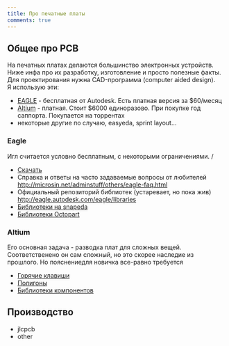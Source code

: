 ```yaml
---
title: Про печатные платы
comments: true
---
```


## Общее про PCB
На печатных платах делаются большинство электронных устройств. Ниже инфа про их разработку, изготовление и просто полезные факты.  
Для проектирования нужна CAD-программа (computer aided design).  
Я использую эти:  
- [EAGLE](#eagle) - бесплатная от Autodesk. Есть платная версия за $60/месяц
- [Altium](#altium) - платная. Стоит $6000 единоразово. При покупке год саппорта. Покупается на торрентах
- некоторые другие по случаю, easyeda, sprint layout...


### Eagle
Игл считается условно бесплатным, с некоторыми ограничениями. /
* [Скачать]()
* Справка и ответы на часто задаваемые вопросы от любителей  
<http://microsin.net/adminstuff/others/eagle-faq.html>
* Официальный репозиторий библиотек (устаревает, но пока жив)  
<http://eagle.autodesk.com/eagle/libraries>
* [Библиотеки на snapeda](https://www.snapeda.com/parts/CC1101RGPR/Texas%20Instruments/view-part/?welcome=home)
* [Библиотеки Octopart](https://octopart.com/cc1101rgpr-texas+instruments-25923081?r=sp#Specs)

### Altium
Его основная задача - разводка плат для сложных вещей. Соответственено он сам сложный, но это скорее наследие из прошлого. Но пояснениедля новичка все-равно требуется
* [Горячие клавиши](http://microsin.net/adminstuff/others/altium-designer-editor-shortcuts.html)
* [Полигоны](http://microsin.net/adminstuff/others/altium-designer-polygon-pours-and-copper-regions.html)
* [Библиотеки компонентов](http://we.easyelectronics.ru/CADSoft/bd-biblioteki-dlya-altium-designer.html)


## Производство
* jlcpcb
* other
